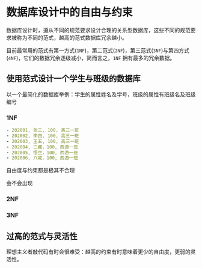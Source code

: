 # 数据库设计中的自由与约束

数据库设计时，遵从不同的规范要求设计合理的关系型数据库，这些不同的规范要求被称为不同的范式，越高的范式数据库冗余越小。

目前最常用的范式有第一方式(`1NF`)，第二范式(`2NF`)，第三范式(`3NF`)与第四方式(`4NF`)，它们的数据冗余逐级减小，简而言之，`1NF` 拥有最多的冗余数据。

## 使用范式设计一个学生与班级的数据库

以一个最简化的数据库举例：学生的属性姓名及学号，班级的属性有班级名及班级编号

### 1NF

``` yaml
- 202001, 张三, 100, 高三一班
- 202002, 李四, 100, 高三一班
- 202003, 王五, 100, 高三一班
- 202004, 三藏，100, 西游一班
- 202005, 悟空，100, 西游一班
- 202006, 八戒，100, 西游一班
```

自由度与约束都是极其不合理

会不会出现

### 2NF

### 3NF

## 过高的范式与灵活性

理想主义者敲代码有时会很难受：越高的约束有时意味着更少的自由度，更弱的灵活性。
